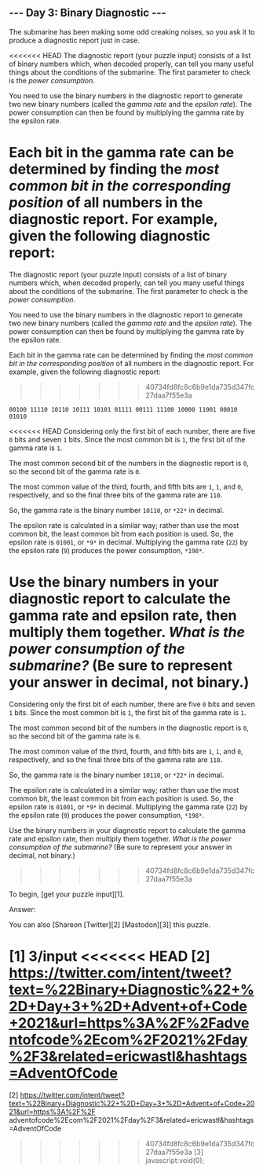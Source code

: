 
## --- Day 3: Binary Diagnostic ---

The submarine has been making some odd creaking noises, so you ask it to produce a diagnostic report just in case.

<<<<<<< HEAD
The diagnostic report (your puzzle input) consists of a list of binary numbers which, when decoded properly, can tell you many useful things about the conditions of the submarine. The first parameter to check is the *power
consumption*.

You need to use the binary numbers in the diagnostic report to generate two new binary numbers (called the *gamma rate* and the *epsilon rate*). The power consumption can then be found by multiplying the gamma rate by the epsilon rate.

Each bit in the gamma rate can be determined by finding the *most common bit in the corresponding position* of all numbers in the diagnostic report. For example, given the following diagnostic report:
=======
The diagnostic report (your puzzle input) consists of a list of binary numbers which, when decoded properly, can tell
you many useful things about the conditions of the submarine. The first parameter to check is the *power consumption*.

You need to use the binary numbers in the diagnostic report to generate two new binary numbers (called the *gamma
rate* and the *epsilon rate*). The power consumption can then be found by multiplying the gamma rate by the epsilon
rate.

Each bit in the gamma rate can be determined by finding the *most common bit in the corresponding position* of all
numbers in the diagnostic report. For example, given the following diagnostic report:
>>>>>>> 40734fd8fc8c6b9e1da735d347fc27daa7f55e3a

`00100
11110
10110
10111
10101
01111
00111
11100
10000
11001
00010
01010
`

<<<<<<< HEAD
Considering only the first bit of each number, there are five `0` bits and seven `1` bits. Since the most common bit is `1`, the first bit of the gamma rate is `1`.

The most common second bit of the numbers in the diagnostic report is `0`, so the second bit of the gamma rate is `0`.

The most common value of the third, fourth, and fifth bits are `1`, `1`, and `0`, respectively, and so the final three bits of the gamma rate are `110`.

So, the gamma rate is the binary number `10110`, or `*22*` in decimal.

The epsilon rate is calculated in a similar way; rather than use the most common bit, the least common bit from each position is used. So, the epsilon rate is `01001`, or `*9*` in decimal. Multiplying the gamma rate (`22`) by the
epsilon rate (`9`) produces the power consumption, `*198*`.

Use the binary numbers in your diagnostic report to calculate the gamma rate and epsilon rate, then multiply them together. *What is the power consumption of the submarine?* (Be sure to represent your answer in decimal, not binary.)
=======
Considering only the first bit of each number, there are five `0` bits and seven `1` bits. Since the most common bit
is `1`, the first bit of the gamma rate is `1`.

The most common second bit of the numbers in the diagnostic report is `0`, so the second bit of the gamma rate is `0`.

The most common value of the third, fourth, and fifth bits are `1`, `1`, and `0`, respectively, and so the final three
bits of the gamma rate are `110`.

So, the gamma rate is the binary number `10110`, or `*22*` in decimal.

The epsilon rate is calculated in a similar way; rather than use the most common bit, the least common bit from each
position is used. So, the epsilon rate is `01001`, or `*9*` in decimal. Multiplying the gamma rate (`22`) by the
epsilon rate (`9`) produces the power consumption, `*198*`.

Use the binary numbers in your diagnostic report to calculate the gamma rate and epsilon rate, then multiply them
together. *What is the power consumption of the submarine?* (Be sure to represent your answer in decimal, not binary.)
>>>>>>> 40734fd8fc8c6b9e1da735d347fc27daa7f55e3a

To begin, [get your puzzle input][1].

Answer:

You can also [Shareon [Twitter][2] [Mastodon][3]] this puzzle.

[1] 3/input
<<<<<<< HEAD
[2] https://twitter.com/intent/tweet?text=%22Binary+Diagnostic%22+%2D+Day+3+%2D+Advent+of+Code+2021&url=https%3A%2F%2Fadventofcode%2Ecom%2F2021%2Fday%2F3&related=ericwastl&hashtags=AdventOfCode
=======
[2] https://twitter.com/intent/tweet?text=%22Binary+Diagnostic%22+%2D+Day+3+%2D+Advent+of+Code+2021&url=https%3A%2F%2F
adventofcode%2Ecom%2F2021%2Fday%2F3&related=ericwastl&hashtags=AdventOfCode
>>>>>>> 40734fd8fc8c6b9e1da735d347fc27daa7f55e3a
[3] javascript:void(0);

